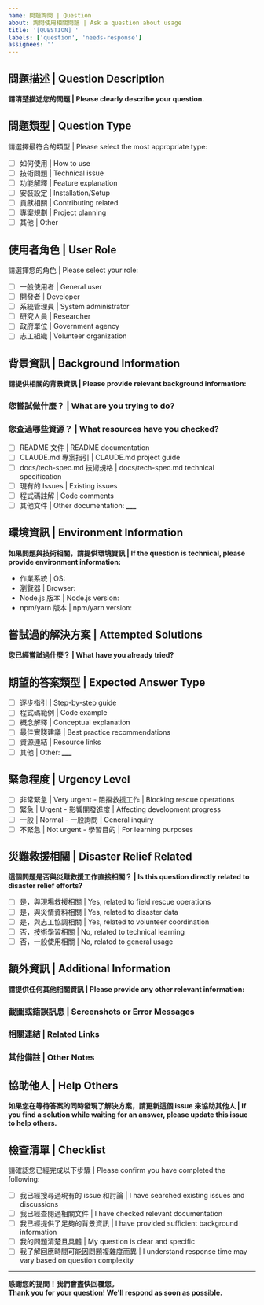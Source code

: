 ```yaml
---
name: 問題詢問 | Question
about: 詢問使用相關問題 | Ask a question about usage
title: '[QUESTION] '
labels: ['question', 'needs-response']
assignees: ''
---
```


## 問題描述 | Question Description

**請清楚描述您的問題 | Please clearly describe your question.**

## 問題類型 | Question Type

請選擇最符合的類型 | Please select the most appropriate type:

- [ ] 如何使用 | How to use
- [ ] 技術問題 | Technical issue
- [ ] 功能解釋 | Feature explanation
- [ ] 安裝設定 | Installation/Setup
- [ ] 貢獻相關 | Contributing related
- [ ] 專案規劃 | Project planning
- [ ] 其他 | Other

## 使用者角色 | User Role

請選擇您的角色 | Please select your role:

- [ ] 一般使用者 | General user
- [ ] 開發者 | Developer
- [ ] 系統管理員 | System administrator
- [ ] 研究人員 | Researcher
- [ ] 政府單位 | Government agency
- [ ] 志工組織 | Volunteer organization

## 背景資訊 | Background Information

**請提供相關的背景資訊 | Please provide relevant background information:**

### 您嘗試做什麼？ | What are you trying to do?

### 您查過哪些資源？ | What resources have you checked?

- [ ] README 文件 | README documentation
- [ ] CLAUDE.md 專案指引 | CLAUDE.md project guide
- [ ] docs/tech-spec.md 技術規格 | docs/tech-spec.md technical specification
- [ ] 現有的 Issues | Existing issues
- [ ] 程式碼註解 | Code comments
- [ ] 其他文件 | Other documentation: ****\_\_\_****

## 環境資訊 | Environment Information

**如果問題與技術相關，請提供環境資訊 | If the question is technical, please provide environment information:**

- 作業系統 | OS:
- 瀏覽器 | Browser:
- Node.js 版本 | Node.js version:
- npm/yarn 版本 | npm/yarn version:

## 嘗試過的解決方案 | Attempted Solutions

**您已經嘗試過什麼？ | What have you already tried?**

## 期望的答案類型 | Expected Answer Type

- [ ] 逐步指引 | Step-by-step guide
- [ ] 程式碼範例 | Code example
- [ ] 概念解釋 | Conceptual explanation
- [ ] 最佳實踐建議 | Best practice recommendations
- [ ] 資源連結 | Resource links
- [ ] 其他 | Other: ****\_\_\_****

## 緊急程度 | Urgency Level

- [ ] 非常緊急 | Very urgent - 阻擋救援工作 | Blocking rescue operations
- [ ] 緊急 | Urgent - 影響開發進度 | Affecting development progress
- [ ] 一般 | Normal - 一般詢問 | General inquiry
- [ ] 不緊急 | Not urgent - 學習目的 | For learning purposes

## 災難救援相關 | Disaster Relief Related

**這個問題是否與災難救援工作直接相關？ | Is this question directly related to disaster relief efforts?**

- [ ] 是，與現場救援相關 | Yes, related to field rescue operations
- [ ] 是，與災情資料相關 | Yes, related to disaster data
- [ ] 是，與志工協調相關 | Yes, related to volunteer coordination
- [ ] 否，技術學習相關 | No, related to technical learning
- [ ] 否，一般使用相關 | No, related to general usage

## 額外資訊 | Additional Information

**請提供任何其他相關資訊 | Please provide any other relevant information:**

### 截圖或錯誤訊息 | Screenshots or Error Messages

### 相關連結 | Related Links

### 其他備註 | Other Notes

## 協助他人 | Help Others

**如果您在等待答案的同時發現了解決方案，請更新這個 issue 來協助其他人 | If you find a solution while waiting for an answer, please update this issue to help others.**

## 檢查清單 | Checklist

請確認您已經完成以下步驟 | Please confirm you have completed the following:

- [ ] 我已經搜尋過現有的 issue 和討論 | I have searched existing issues and discussions
- [ ] 我已經查閱過相關文件 | I have checked relevant documentation
- [ ] 我已經提供了足夠的背景資訊 | I have provided sufficient background information
- [ ] 我的問題清楚且具體 | My question is clear and specific
- [ ] 我了解回應時間可能因問題複雜度而異 | I understand response time may vary based on question complexity

---

**感謝您的提問！我們會盡快回覆您。**  
**Thank you for your question! We'll respond as soon as possible.**
